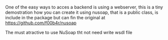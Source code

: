 One of the easy ways to acces a backend is using a webserver, this is a tiny demostration how you can create it using nusoap, that is a public class, is include in the package but can fin the original at https://github.com/f00b4r/nusoap 

The must atractive to use NuSoap tht not need write wsdl file  

